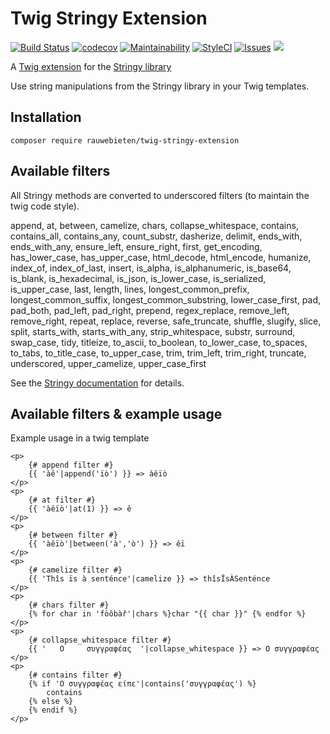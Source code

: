 # Twig Stringy Extension

[![Build Status](https://travis-ci.org/rauwebieten/twig-stringy-extension.svg?branch=master)](https://travis-ci.org/rauwebieten/twig-stringy-extension)
[![codecov](https://codecov.io/gh/rauwebieten/twig-stringy-extension/branch/master/graph/badge.svg)](https://codecov.io/gh/rauwebieten/twig-stringy-extension)
[![Maintainability](https://api.codeclimate.com/v1/badges/1b42dc9cdf05782957ea/maintainability)](https://codeclimate.com/github/rauwebieten/twig-stringy-extension/maintainability)
[![StyleCI](https://github.styleci.io/repos/165697147/shield?branch=master)](https://github.styleci.io/repos/165697147)
[![Issues](https://img.shields.io/github/issues/rauwebieten/twig-stringy-extension.svg)](https://github.com/rauwebieten/twig-stringy-extension/issues)
![](https://img.shields.io/github/license/rauwebieten/twig-stringy-extension.svg)

A [Twig extension](https://github.com/twigphp/Twig)
for the [Stringy library](https://github.com/danielstjules/Stringy)

Use string manipulations from the Stringy library in your Twig templates.

## Installation

```
composer require rauwebieten/twig-stringy-extension
```

## Available filters

All Stringy methods are converted to underscored filters (to maintain the twig code style).

append, at, between, camelize, chars, collapse_whitespace, 
contains, contains_all, contains_any, count_substr, dasherize, 
delimit, ends_with, ends_with_any, ensure_left, ensure_right, 
first, get_encoding, has_lower_case, has_upper_case, html_decode, 
html_encode, humanize, index_of, index_of_last, insert, 
is_alpha, is_alphanumeric, is_base64, is_blank, is_hexadecimal, 
is_json, is_lower_case, is_serialized, is_upper_case, last, length, 
lines, longest_common_prefix, longest_common_suffix, 
longest_common_substring, lower_case_first, pad, pad_both, 
pad_left, pad_right, prepend, regex_replace, remove_left, 
remove_right, repeat, replace, reverse, safe_truncate, 
shuffle, slugify, slice, split, starts_with, 
starts_with_any, strip_whitespace, substr, surround, swap_case, 
tidy, titleize, to_ascii, to_boolean, to_lower_case, 
to_spaces, to_tabs, to_title_case, to_upper_case, trim, 
trim_left, trim_right, truncate, underscored, upper_camelize, 
upper_case_first

See the [Stringy documentation](https://github.com/danielstjules/Stringy) for details.

## Available filters & example usage

Example usage in a twig template

```twig,html
<p>
    {# append filter #}
    {{ 'àê'|append('ïò') }} => àêïò
</p>
<p>
    {# at filter #}
    {{ 'àêïò'|at(1) }} => ê
</p>
<p>
    {# between filter #}
    {{ 'àêïò'|between('à','ò') }} => êï
</p>
<p>
    {# camelize filter #}
    {{ 'Thîs ïs à senténce'|camelize }} => thîsÏsÀSenténce
</p>
<p>
    {# chars filter #}
    {% for char in 'fòôbàř'|chars %}char "{{ char }}" {% endfor %}
</p>
<p>
    {# collapse_whitespace filter #}
    {{ '   Ο     συγγραφέας  '|collapse_whitespace }} => Ο συγγραφέας
</p>
<p>
    {# contains filter #}
    {% if 'Ο συγγραφέας είπε'|contains('συγγραφέας') %}
        contains
    {% else %}
    {% endif %}
</p>
```